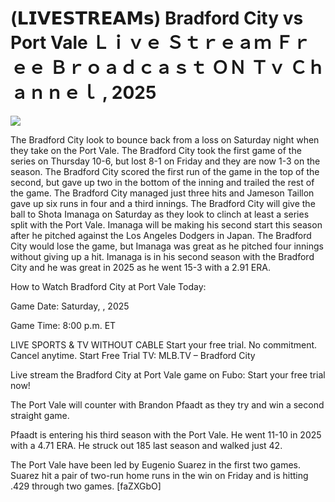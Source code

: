 # (𝗟𝗜𝗩𝗘𝗦𝗧𝗥𝗘𝗔𝗠𝘀) Bradford City vs Port Vale Ｌｉｖｅ Ｓｔｒｅａｍ Ｆｒｅｅ Ｂｒｏａｄｃａｓｔ ＯＮ Ｔｖ Ｃｈａｎｎｅｌ , 2025  
  
  
[![](https://i.imgur.com/qSNzIqt.png)](https://movie.rssnews.media/bsmUoFFnG.php)  
  
The Bradford City look to bounce back from a loss on Saturday night when they take on the Port Vale. The Bradford City took the first game of the series on Thursday 10-6, but lost 8-1 on Friday and they are now 1-3 on the season. The Bradford City scored the first run of the game in the top of the second, but gave up two in the bottom of the inning and trailed the rest of the game. The Bradford City managed just three hits and Jameson Taillon gave up six runs in four and a third innings. The Bradford City will give the ball to Shota Imanaga on Saturday as they look to clinch at least a series split with the Port Vale. Imanaga will be making his second start this season after he pitched against the Los Angeles Dodgers in Japan. The Bradford City would lose the game, but Imanaga was great as he pitched four innings without giving up a hit. Imanaga is in his second season with the Bradford City and he was great in 2025 as he went 15-3 with a 2.91 ERA.

How to Watch Bradford City at Port Vale Today:

Game Date: Saturday, , 2025

Game Time: 8:00 p.m. ET

LIVE SPORTS & TV WITHOUT CABLE
Start your free trial. No commitment. Cancel anytime.
Start Free Trial
TV: MLB.TV – Bradford City

Live stream the Bradford City at Port Vale game on Fubo: Start your free trial now!

The Port Vale will counter with Brandon Pfaadt as they try and win a second straight game.

Pfaadt is entering his third season with the Port Vale. He went 11-10 in 2025 with a 4.71 ERA. He struck out 185 last season and walked just 42.

The Port Vale have been led by Eugenio Suarez in the first two games. Suarez hit a pair of two-run home runs in the win on Friday and is hitting .429 through two games. [faZXGbO]